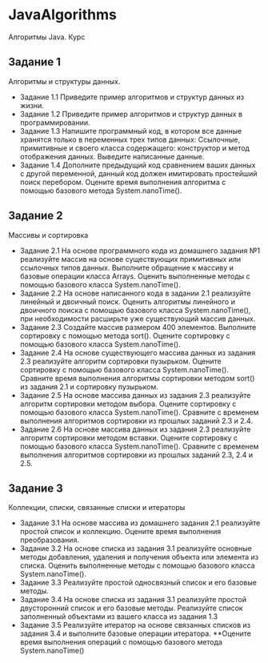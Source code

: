 # JavaAlgorithms
Алгоритмы Java. Курс

## Задание 1
Алгоритмы и структуры данных.
* Задание 1.1
Приведите пример алгоритмов и структур данных из жизни.
* Задание 1.2
Приведите пример алгоритмов и структур данных в программировании.
* Задание 1.3
Напишите программный код, в котором все данные хранятся только в переменных трех типов данных: Ссылочные, примитивные и своего класса содержащего: конструктор и метод отображения данных.
Выведите написанные данные. 
* Задание 1.4
Дополните предыдущий код сравнением ваших данных с другой переменной, данный код должен имитировать простейший поиск перебором.
Оцените время выполнения алгоритма с помощью базового метода System.nanoTime().

## Задание 2
Массивы и сортировка
* Задание 2.1
На основе программного кода из домашнего задания №1 реализуйте массив на основе существующих примитивных или ссылочных типов данных.
Выполните обращение к массиву и базовые операции класса Arrays.
Оценить выполненные методы с помощью базового класса System.nanoTime().
* Задание 2.2
На основе написанного кода в задании 2.1 реализуйте линейный и двоичный поиск.
Оценить алгоритмы линейного и двоичного поиска с помощью базового класса System.nanoTime(), при необходимости расширьте уже существующий массив данных.
* Задание 2.3
Создайте массив размером 400 элементов.
Выполните сортировку с помощью метода sort().
Оцените сортировку с помощью базового класса System.nanoTime().
* Задание 2.4
На основе существующего массива данных из задания 2.3 реализуйте алгоритм сортировки пузырьком.
Оцените сортировку с помощью базового класса System.nanoTime().
Сравните время выполнения алгоритмы сортировки методом sort() из задания 2.1 и сортировку пузырьком.
* Задание 2.5
На основе массива данных из задания 2.3 реализуйте алгоритм сортировки методом выбора.
Оцените сортировку с помощью базового класса System.nanoTime().
Сравните с временем выполнения алгоритмов сортировки из прошлых заданий 2.3 и 2.4.
* Задание 2.6
На основе массива данных из задания 2.3 реализуйте алгоритм сортировки методом вставки.
Оцените сортировку с помощью базового класса System.nanoTime().
Сравните с временем выполнения алгоритмов сортировки из прошлых заданий 2.3, 2.4 и 2.5.

## Задание 3
Коллекции, списки, связанные списки и итераторы
* Задание 3.1
На основе массива из домашнего задания 2.1 реализуйте простой список и коллекцию.
Оцените время выполнения преобразования.
* Задание 3.2
На основе списка из задания 3.1 реализуйте основные методы добавления, удаления и получения объекта или элемента из списка.
Оценить выполненные методы с помощью базового класса System.nanoTime().
* Задание 3.3
Реализуйте простой односвязный список и его базовые методы.
* Задание 3.4
На основе списка из задания 3.1 реализуйте простой двусторонний список и его базовые методы.
Реализуйте список заполненный объектами из вашего класса из задания 1.3
* Задание 3.5
Реализуйте итератор на основе связанных списков из задания 3.4 и выполните базовые операции итератора. 
**Оцените время выполнения операций с помощью базового метода System.nanoTime()

